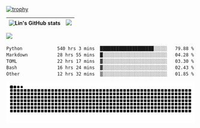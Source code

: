 [![trophy](https://github-profile-trophy.vercel.app/?username=ocss884&column=7)](https://github.com/ocss884)

| ![Lin's GitHub stats](https://github-readme-stats.vercel.app/api?username=ocss884&show_icons=true&hide_border=True&count_private=true) | ![](https://github-readme-streak-stats.herokuapp.com?user=ocss884&hide_border=true&date_format=M%20j%5B%2C%20Y%5D&ring=7EDDCF&fire=7EDDCF") |
| ------------------------------------------------------------ | ------------------------------------------------------------ |

![](https://komarev.com/ghpvc/?username=ocss884&color=brightgreen)

<!--START_SECTION:waka-->

```txt
Python             540 hrs 3 mins  ████████████████████░░░░░   79.88 %
Markdown           28 hrs 55 mins  █░░░░░░░░░░░░░░░░░░░░░░░░   04.28 %
TOML               22 hrs 17 mins  ▓░░░░░░░░░░░░░░░░░░░░░░░░   03.30 %
Bash               16 hrs 24 mins  ▓░░░░░░░░░░░░░░░░░░░░░░░░   02.43 %
Other              12 hrs 32 mins  ▒░░░░░░░░░░░░░░░░░░░░░░░░   01.85 %
```

<!--END_SECTION:waka-->

<p align="center">
   <img src="https://github.com/ocss884/ocss884/blob/output/github-snake.svg" alt="snake">
</p>
